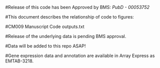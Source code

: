 #Release of this code has been Approved by BMS: *PubD - 00053752*

#This document describes the relationship of code to figures:

#CM009 Manuscript Code outputs.txt

#Release of the underlying data is pending BMS approval.

#Data will be added to this repo ASAP!

#Gene expression data and annotation are available in Array Express as EMTAB-3218.
